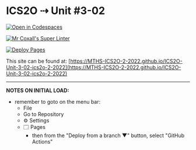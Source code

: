 # ICS2O ⇢ Unit #3-02

[![Open in Codespaces](https://classroom.github.com/assets/launch-codespace-f4981d0f882b2a3f0472912d15f9806d57e124e0fc890972558857b51b24a6f9.svg)](https://classroom.github.com/open-in-codespaces?assignment_repo_id=10729103)

[![Mr Coxall's Super Linter](https://github.com/MTHS-ICS2O-2-2022/ICS2O-Unit-3-02-ics2o-2-2022/workflows/Mr%20Coxall's%20Super%20Linter/badge.svg)](https://github.com/MTHS-ICS2O-2-2022/ICS2O-Unit-3-02-ics2o-2-2022/actions)

[![Deploy Pages](https://github.com/MTHS-ICS2O-2-2022/ICS2O-Unit-3-02-ics2o-2-2022/workflows/Deploy%20Pages/badge.svg)](https://github.com/MTHS-ICS2O-2-2022/ICS2O-Unit-3-02-ics2o-2-2022/actions)

This site can be found at: [https://MTHS-ICS2O-2-2022.github.io/ICS2O-Unit-3-02-ics2o-2-2022](https://MTHS-ICS2O-2-2022.github.io/ICS2O-Unit-3-02-ics2o-2-2022)

---

**NOTES ON INITIAL LOAD:**
- remember to goto on the menu bar:
  - File
  - Go to Repository
  - ⚙ Settings
  - 🗔 Pages
    - then from the "Deploy from a branch ▼" button, select "GitHub Actions"
